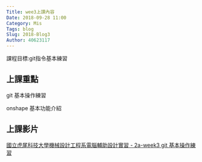 ```yaml
---
Title: wee3上課內容
Date: 2018-09-28 11:00
Category: Mis
Tags: blog
Slug: 2018-Blog3
Author: 40623117
---
```


課程目標:git指令基本練習
<!-- PELICAN_END_SUMMARY -->

上課重點
----
git 基本操作練習

onshape 基本功能介紹


上課影片
----

[國立虎尾科技大學機械設計工程系電腦輔助設計實習 - 2a-week3 git 基本操作練習]

[國立虎尾科技大學機械設計工程系電腦輔助設計實習 - 2a-week3 git 基本操作練習]: https://youtu.be/158Ir6Mni60